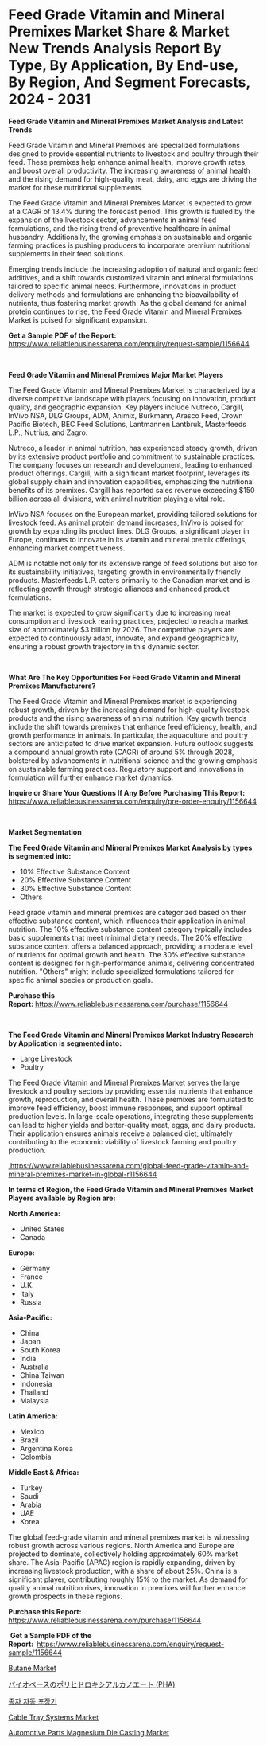 <p><h1>Feed Grade Vitamin and Mineral Premixes Market Share & Market New Trends Analysis Report By Type, By Application, By End-use, By Region, And Segment Forecasts, 2024 - 2031</h1></p><p><strong>Feed Grade Vitamin and Mineral Premixes Market Analysis and Latest Trends</strong></p>
<p><p>Feed Grade Vitamin and Mineral Premixes are specialized formulations designed to provide essential nutrients to livestock and poultry through their feed. These premixes help enhance animal health, improve growth rates, and boost overall productivity. The increasing awareness of animal health and the rising demand for high-quality meat, dairy, and eggs are driving the market for these nutritional supplements.</p><p>The Feed Grade Vitamin and Mineral Premixes Market is expected to grow at a CAGR of 13.4% during the forecast period. This growth is fueled by the expansion of the livestock sector, advancements in animal feed formulations, and the rising trend of preventive healthcare in animal husbandry. Additionally, the growing emphasis on sustainable and organic farming practices is pushing producers to incorporate premium nutritional supplements in their feed solutions.</p><p>Emerging trends include the increasing adoption of natural and organic feed additives, and a shift towards customized vitamin and mineral formulations tailored to specific animal needs. Furthermore, innovations in product delivery methods and formulations are enhancing the bioavailability of nutrients, thus fostering market growth. As the global demand for animal protein continues to rise, the Feed Grade Vitamin and Mineral Premixes Market is poised for significant expansion.</p></p>
<p><strong>Get a Sample PDF of the Report:&nbsp;</strong> <a href="https://www.reliablebusinessarena.com/enquiry/request-sample/1156644">https://www.reliablebusinessarena.com/enquiry/request-sample/1156644</a></p>
<p>&nbsp;</p>
<p><strong>Feed Grade Vitamin and Mineral Premixes Major Market Players</strong></p>
<p><p>The Feed Grade Vitamin and Mineral Premixes Market is characterized by a diverse competitive landscape with players focusing on innovation, product quality, and geographic expansion. Key players include Nutreco, Cargill, InVivo NSA, DLG Groups, ADM, Animix, Burkmann, Arasco Feed, Crown Pacific Biotech, BEC Feed Solutions, Lantmannen Lantbruk, Masterfeeds L.P., Nutrius, and Zagro.</p><p>Nutreco, a leader in animal nutrition, has experienced steady growth, driven by its extensive product portfolio and commitment to sustainable practices. The company focuses on research and development, leading to enhanced product offerings. Cargill, with a significant market footprint, leverages its global supply chain and innovation capabilities, emphasizing the nutritional benefits of its premixes. Cargill has reported sales revenue exceeding $150 billion across all divisions, with animal nutrition playing a vital role.</p><p>InVivo NSA focuses on the European market, providing tailored solutions for livestock feed. As animal protein demand increases, InVivo is poised for growth by expanding its product lines. DLG Groups, a significant player in Europe, continues to innovate in its vitamin and mineral premix offerings, enhancing market competitiveness.</p><p>ADM is notable not only for its extensive range of feed solutions but also for its sustainability initiatives, targeting growth in environmentally friendly products. Masterfeeds L.P. caters primarily to the Canadian market and is reflecting growth through strategic alliances and enhanced product formulations.</p><p>The market is expected to grow significantly due to increasing meat consumption and livestock rearing practices, projected to reach a market size of approximately $3 billion by 2026. The competitive players are expected to continuously adapt, innovate, and expand geographically, ensuring a robust growth trajectory in this dynamic sector.</p></p>
<p>&nbsp;</p>
<p><strong>What Are The Key Opportunities For Feed Grade Vitamin and Mineral Premixes Manufacturers?</strong></p>
<p><p>The Feed Grade Vitamin and Mineral Premixes market is experiencing robust growth, driven by the increasing demand for high-quality livestock products and the rising awareness of animal nutrition. Key growth trends include the shift towards premixes that enhance feed efficiency, health, and growth performance in animals. In particular, the aquaculture and poultry sectors are anticipated to drive market expansion. Future outlook suggests a compound annual growth rate (CAGR) of around 5% through 2028, bolstered by advancements in nutritional science and the growing emphasis on sustainable farming practices. Regulatory support and innovations in formulation will further enhance market dynamics.</p></p>
<p><strong>Inquire or Share Your Questions If Any Before Purchasing This Report:</strong> <a href="https://www.reliablebusinessarena.com/enquiry/pre-order-enquiry/1156644">https://www.reliablebusinessarena.com/enquiry/pre-order-enquiry/1156644</a></p>
<p>&nbsp;</p>
<p><strong>Market Segmentation</strong></p>
<p><strong>The Feed Grade Vitamin and Mineral Premixes Market Analysis by types is segmented into:</strong></p>
<p><ul><li>10% Effective Substance Content</li><li>20% Effective Substance Content</li><li>30% Effective Substance Content</li><li>Others</li></ul></p>
<p><p>Feed grade vitamin and mineral premixes are categorized based on their effective substance content, which influences their application in animal nutrition. The 10% effective substance content category typically includes basic supplements that meet minimal dietary needs. The 20% effective substance content offers a balanced approach, providing a moderate level of nutrients for optimal growth and health. The 30% effective substance content is designed for high-performance animals, delivering concentrated nutrition. "Others" might include specialized formulations tailored for specific animal species or production goals.</p></p>
<p><strong>Purchase this Report:&nbsp;</strong><a href="https://www.reliablebusinessarena.com/purchase/1156644">https://www.reliablebusinessarena.com/purchase/1156644</a></p>
<p>&nbsp;</p>
<p><strong>The Feed Grade Vitamin and Mineral Premixes Market Industry Research by Application is segmented into:</strong></p>
<p><ul><li>Large Livestock</li><li>Poultry</li></ul></p>
<p><p>The Feed Grade Vitamin and Mineral Premixes Market serves the large livestock and poultry sectors by providing essential nutrients that enhance growth, reproduction, and overall health. These premixes are formulated to improve feed efficiency, boost immune responses, and support optimal production levels. In large-scale operations, integrating these supplements can lead to higher yields and better-quality meat, eggs, and dairy products. Their application ensures animals receive a balanced diet, ultimately contributing to the economic viability of livestock farming and poultry production.</p></p>
<p><a href="https://www.reliablebusinessarena.com/global-feed-grade-vitamin-and-mineral-premixes-market-in-global-r1156644">&nbsp;https://www.reliablebusinessarena.com/global-feed-grade-vitamin-and-mineral-premixes-market-in-global-r1156644</a></p>
<p><strong>In terms of Region, the Feed Grade Vitamin and Mineral Premixes Market Players available by Region are:</strong></p>
<p>
    <p> <strong> North America: </strong>
        <ul>
            <li>United States</li>
            <li>Canada</li>
        </ul>
        </p> 
    <p> <strong> Europe: </strong>
        <ul>
            <li>Germany</li>
            <li>France</li>
            <li>U.K.</li>
            <li>Italy</li>
            <li>Russia</li>
        </ul>
        </p> 
    <p> <strong> Asia-Pacific: </strong>
        <ul>
            <li>China</li>
            <li>Japan</li>
            <li>South Korea</li>
            <li>India</li>
            <li>Australia</li>
            <li>China Taiwan</li>
            <li>Indonesia</li>
            <li>Thailand</li>
            <li>Malaysia</li>
        </ul>
        </p> 
    <p> <strong> Latin America: </strong>
        <ul>
            <li>Mexico</li>
            <li>Brazil</li>
            <li>Argentina Korea</li>
            <li>Colombia</li>
        </ul>
        </p> 
    <p> <strong> Middle East & Africa: </strong>
        <ul>
            <li>Turkey</li>
            <li>Saudi</li>
            <li>Arabia</li>
            <li>UAE</li>
            <li>Korea</li>
        </ul>
    </p>
    </p>
<p><p>The global feed-grade vitamin and mineral premixes market is witnessing robust growth across various regions. North America and Europe are projected to dominate, collectively holding approximately 60% market share. The Asia-Pacific (APAC) region is rapidly expanding, driven by increasing livestock production, with a share of about 25%. China is a significant player, contributing roughly 15% to the market. As demand for quality animal nutrition rises, innovation in premixes will further enhance growth prospects in these regions.</p></p>
<p><strong>Purchase this Report: </strong><a href="https://www.reliablebusinessarena.com/purchase/1156644">https://www.reliablebusinessarena.com/purchase/1156644</a></p>
<p>&nbsp;<strong>Get a Sample PDF of the Report:&nbsp;&nbsp;</strong><a href="https://www.reliablebusinessarena.com/enquiry/request-sample/1156644">https://www.reliablebusinessarena.com/enquiry/request-sample/1156644</a></p>
<p><strong></strong></p>
<p><p><a href="https://www.linkedin.com/pulse/butane-market-size-growing-cagr-6-report-covers-analysis-ce9nc?trackingId=fPm%2BXHpbTC2JvlIke3nHpQ%3D%3D">Butane Market</a></p><p><a href="https://medium.com/@katheleentco/bio-based-polyhydroxyalkanoates-phas-7cd7e192ecb4">バイオベースのポリヒドロキシアルカノエート (PHA)</a></p><p><a href="https://medium.com/@derrickmafrks96745/%EC%94%A8%EC%95%97-%EC%9E%90%EB%8F%99-%ED%8F%AC%EC%9E%A5-%EA%B8%B0%EA%B3%84-%EC%8B%9C%EC%9E%A5-%EC%A0%84%EB%A7%9D-%EC%82%B0%EC%97%85-%EC%99%84%EC%A0%84-%EB%B6%84%EC%84%9D-2024%EB%85%84%EB%B6%80%ED%84%B0-2031%EB%85%84%EA%B9%8C%EC%A7%80-bca840a4dfd6">종자 자동 포장기</a></p><p><a href="https://issuu.com/reportprime-2/docs/cable-tray-systems-market-size-2030_a2daf39b4fa528">Cable Tray Systems Market</a></p><p><a href="https://www.linkedin.com/pulse/global-automotive-parts-magnesium-die-casting-market-landscape-oguxe?trackingId=gtoZ3xzYRKGuna2QCL%2BcVg%3D%3D">Automotive Parts Magnesium Die Casting Market</a></p></p>